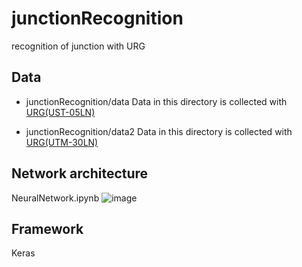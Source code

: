 # junctionRecognition
recognition of junction with URG

## Data
- junctionRecognition/data
Data in this directory is collected with [URG(UST-05LN)](https://www.hokuyo-aut.co.jp/search/single.php?serial=48)

- junctionRecognition/data2
Data in this directory is collected with [URG(UTM-30LN)](https://www.hokuyo-aut.co.jp/search/single.php?serial=91)

## Network architecture
NeuralNetwork.ipynb
![image](https://user-images.githubusercontent.com/20837922/89040979-8db55500-d37f-11ea-8d65-9ad9038b6374.png)

## Framework
Keras
